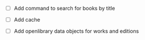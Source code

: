 - [ ] Add command to search for books by title
- [ ] Add cache
- [ ] Add openlibrary data objects for works and editions

